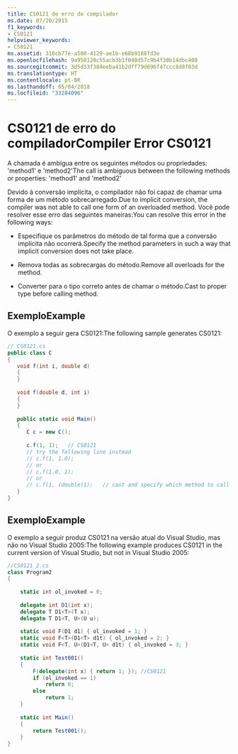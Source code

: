 ```yaml
---
title: CS0121 de erro do compilador
ms.date: 07/20/2015
f1_keywords:
- CS0121
helpviewer_keywords:
- CS0121
ms.assetid: 316cb77e-a500-4129-ae1b-e68b9188fd3e
ms.openlocfilehash: 9a958120c55acb3b1f040d57c9b4f38b14dbc408
ms.sourcegitcommit: 3d5d33f384eeba41b2dff79d096f47ccc8d8f03d
ms.translationtype: HT
ms.contentlocale: pt-BR
ms.lasthandoff: 05/04/2018
ms.locfileid: "33284096"
---
```

# <a name="compiler-error-cs0121"></a><span data-ttu-id="c880a-102">CS0121 de erro do compilador</span><span class="sxs-lookup"><span data-stu-id="c880a-102">Compiler Error CS0121</span></span>
<span data-ttu-id="c880a-103">A chamada é ambígua entre os seguintes métodos ou propriedades: 'method1' e 'method2'</span><span class="sxs-lookup"><span data-stu-id="c880a-103">The call is ambiguous between the following methods or properties: 'method1' and 'method2'</span></span>  
  
 <span data-ttu-id="c880a-104">Devido à conversão implícita, o compilador não foi capaz de chamar uma forma de um método sobrecarregado.</span><span class="sxs-lookup"><span data-stu-id="c880a-104">Due to implicit conversion, the compiler was not able to call one form of an overloaded method.</span></span> <span data-ttu-id="c880a-105">Você pode resolver esse erro das seguintes maneiras:</span><span class="sxs-lookup"><span data-stu-id="c880a-105">You can resolve this error in the following ways:</span></span>  
  
-   <span data-ttu-id="c880a-106">Especifique os parâmetros do método de tal forma que a conversão implícita não ocorrerá.</span><span class="sxs-lookup"><span data-stu-id="c880a-106">Specify the method parameters in such a way that implicit conversion does not take place.</span></span>  
  
-   <span data-ttu-id="c880a-107">Remova todas as sobrecargas do método.</span><span class="sxs-lookup"><span data-stu-id="c880a-107">Remove all overloads for the method.</span></span>  
  
-   <span data-ttu-id="c880a-108">Converter para o tipo correto antes de chamar o método.</span><span class="sxs-lookup"><span data-stu-id="c880a-108">Cast to proper type before calling method.</span></span>  
  
## <a name="example"></a><span data-ttu-id="c880a-109">Exemplo</span><span class="sxs-lookup"><span data-stu-id="c880a-109">Example</span></span>  
 <span data-ttu-id="c880a-110">O exemplo a seguir gera CS0121:</span><span class="sxs-lookup"><span data-stu-id="c880a-110">The following sample generates CS0121:</span></span>  
  
```csharp  
// CS0121.cs  
public class C  
{  
   void f(int i, double d)   
   {  
   }  
  
   void f(double d, int i)  
   {  
   }  
  
   public static void Main()  
   {  
      C c = new C();  
  
      c.f(1, 1);   // CS0121  
      // try the following line instead  
      // c.f(1, 1.0);  
      // or  
      // c.f(1.0, 1);  
      // or  
      // c.f(1, (double)1);   // cast and specify which method to call  
   }  
}  
```  
  
## <a name="example"></a><span data-ttu-id="c880a-111">Exemplo</span><span class="sxs-lookup"><span data-stu-id="c880a-111">Example</span></span>  
 <span data-ttu-id="c880a-112">O exemplo a seguir produz CS0121 na versão atual do Visual Studio, mas não no Visual Studio 2005:</span><span class="sxs-lookup"><span data-stu-id="c880a-112">The following example produces CS0121 in the current version of Visual Studio, but not in Visual Studio 2005:</span></span>  
  
```csharp  
//CS0121_2.cs  
class Program2  
{  
  
    static int ol_invoked = 0;  
  
    delegate int D1(int x);  
    delegate T D1<T>(T x);  
    delegate T D1<T, U>(U u);  
  
    static void F(D1 d1) { ol_invoked = 1; }  
    static void F<T>(D1<T> d1t) { ol_invoked = 2; }  
    static void F<T, U>(D1<T, U> d1t) { ol_invoked = 3; }  
  
    static int Test001()  
    {  
        F(delegate(int x) { return 1; }); //CS0121  
        if (ol_invoked == 1)  
            return 0;  
        else  
            return 1;  
    }  
  
    static int Main()  
    {  
        return Test001();  
    }  
}  
```
